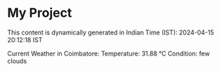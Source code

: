 # My Project

This content is dynamically generated in Indian Time (IST): 2024-04-15 20:12:18 IST


Current Weather in Coimbatore:
Temperature: 31.88 °C
Condition: few clouds
